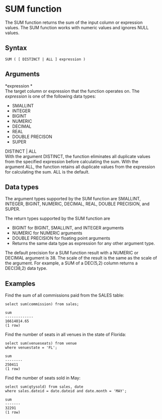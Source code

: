 # SUM function<a name="r_SUM"></a>

 The SUM function returns the sum of the input column or expression values\. The SUM function works with numeric values and ignores NULL values\. 

## Syntax<a name="r_SUM-synopsis"></a>

```
SUM ( [ DISTINCT | ALL ] expression )
```

## Arguments<a name="r_SUM-arguments"></a>

 *expression *   
The target column or expression that the function operates on\. The *expression* is one of the following data types:  
+ SMALLINT
+ INTEGER
+ BIGINT
+ NUMERIC
+ DECIMAL
+ REAL
+ DOUBLE PRECISON
+ SUPER

DISTINCT \| ALL   
With the argument DISTINCT, the function eliminates all duplicate values from the specified expression before calculating the sum\. With the argument ALL, the function retains all duplicate values from the expression for calculating the sum\. ALL is the default\. 

## Data types<a name="c_Supported_data_types_sum"></a>

The argument types supported by the SUM function are SMALLINT, INTEGER, BIGINT, NUMERIC, DECIMAL, REAL, DOUBLE PRECISION, and SUPER\.

The return types supported by the SUM function are 
+ BIGINT for BIGINT, SMALLINT, and INTEGER arguments
+ NUMERIC for NUMERIC arguments
+ DOUBLE PRECISION for floating point arguments
+ Returns the same data type as expression for any other argument type\.

The default precision for a SUM function result with a NUMERIC or DECIMAL argument is 38\. The scale of the result is the same as the scale of the argument\. For example, a SUM of a DEC\(5,2\) column returns a DEC\(38,2\) data type\.

## Examples<a name="r_SUM-examples"></a>

 Find the sum of all commissions paid from the SALES table: 

```
select sum(commission) from sales;

sum
-------------
16614814.65
(1 row)
```

Find the number of seats in all venues in the state of Florida: 

```
select sum(venueseats) from venue
where venuestate = 'FL';

sum
--------
250411
(1 row)
```

Find the number of seats sold in May: 

```
select sum(qtysold) from sales, date
where sales.dateid = date.dateid and date.month = 'MAY';

sum
-------
32291
(1 row)
```